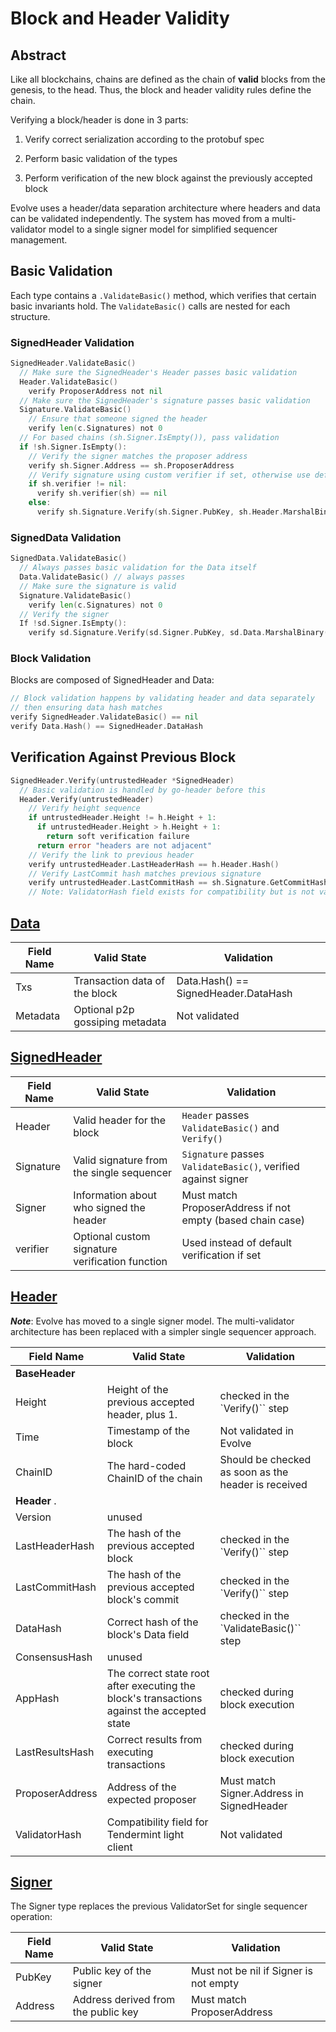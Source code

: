# Block and Header Validity

## Abstract

Like all blockchains, chains are defined as the chain of **valid** blocks from the genesis, to the head. Thus, the block and header validity rules define the chain.

Verifying a block/header is done in 3 parts:

1. Verify correct serialization according to the protobuf spec

2. Perform basic validation of the types

3. Perform verification of the new block against the previously accepted block

Evolve uses a header/data separation architecture where headers and data can be validated independently. The system has moved from a multi-validator model to a single signer model for simplified sequencer management.

## Basic Validation

Each type contains a `.ValidateBasic()` method, which verifies that certain basic invariants hold. The `ValidateBasic()` calls are nested for each structure.

### SignedHeader Validation

```go
SignedHeader.ValidateBasic()
  // Make sure the SignedHeader's Header passes basic validation
  Header.ValidateBasic()
    verify ProposerAddress not nil
  // Make sure the SignedHeader's signature passes basic validation
  Signature.ValidateBasic()
    // Ensure that someone signed the header
    verify len(c.Signatures) not 0
  // For based chains (sh.Signer.IsEmpty()), pass validation
  if !sh.Signer.IsEmpty():
    // Verify the signer matches the proposer address
    verify sh.Signer.Address == sh.ProposerAddress
    // Verify signature using custom verifier if set, otherwise use default
    if sh.verifier != nil:
      verify sh.verifier(sh) == nil
    else:
      verify sh.Signature.Verify(sh.Signer.PubKey, sh.Header.MarshalBinary())
```

### SignedData Validation

```go
SignedData.ValidateBasic()
  // Always passes basic validation for the Data itself
  Data.ValidateBasic() // always passes
  // Make sure the signature is valid
  Signature.ValidateBasic()
    verify len(c.Signatures) not 0
  // Verify the signer
  If !sd.Signer.IsEmpty():
    verify sd.Signature.Verify(sd.Signer.PubKey, sd.Data.MarshalBinary())
```

### Block Validation

Blocks are composed of SignedHeader and Data:

```go
// Block validation happens by validating header and data separately
// then ensuring data hash matches
verify SignedHeader.ValidateBasic() == nil
verify Data.Hash() == SignedHeader.DataHash
```

## Verification Against Previous Block

```go
SignedHeader.Verify(untrustedHeader *SignedHeader)
  // Basic validation is handled by go-header before this
  Header.Verify(untrustedHeader)
    // Verify height sequence
    if untrustedHeader.Height != h.Height + 1:
      if untrustedHeader.Height > h.Height + 1:
        return soft verification failure
      return error "headers are not adjacent"
    // Verify the link to previous header
    verify untrustedHeader.LastHeaderHash == h.Header.Hash()
    // Verify LastCommit hash matches previous signature
    verify untrustedHeader.LastCommitHash == sh.Signature.GetCommitHash(...)
    // Note: ValidatorHash field exists for compatibility but is not validated
```

## [Data](https://github.com/evolve/evolve/blob/main/types/data.go)

| **Field Name** | **Valid State**                         | **Validation**                     |
|----------------|-----------------------------------------|------------------------------------|
| Txs            | Transaction data of the block           | Data.Hash() == SignedHeader.DataHash |
| Metadata       | Optional p2p gossiping metadata         | Not validated                       |

## [SignedHeader](https://github.com/evolve/evolve/blob/main/types/signed_header.go)

| **Field Name** | **Valid State**                                                          | **Validation**                                                                              |
|----------------|--------------------------------------------------------------------------|---------------------------------------------------------------------------------------------|
| Header         | Valid header for the block                                               | `Header` passes `ValidateBasic()` and `Verify()`                                            |
| Signature      | Valid signature from the single sequencer                                | `Signature` passes `ValidateBasic()`, verified against signer                               |
| Signer         | Information about who signed the header                                  | Must match ProposerAddress if not empty (based chain case)                                |
| verifier       | Optional custom signature verification function                          | Used instead of default verification if set                                                 |

## [Header](https://github.com/evolve/evolve/blob/main/types/header.go)

***Note***: Evolve has moved to a single signer model. The multi-validator architecture has been replaced with a simpler single sequencer approach.

| **Field Name**      | **Valid State**                                                                            | **Validation**                        |
|---------------------|--------------------------------------------------------------------------------------------|---------------------------------------|
| **BaseHeader** |                                                                                            |                                       |
| Height              | Height of the previous accepted header, plus 1.                                            | checked in the `Verify()`` step          |
| Time                | Timestamp of the block                                                                     | Not validated in Evolve              |
| ChainID             | The hard-coded ChainID of the chain                                                        | Should be checked as soon as the header is received |
| **Header** .        |                                                                                            |                                       |
| Version             | unused                                                                                     |                                       |
| LastHeaderHash      | The hash of the previous accepted block                                                    | checked in the `Verify()`` step          |
| LastCommitHash      | The hash of the previous accepted block's commit                                           | checked in the `Verify()`` step          |
| DataHash            | Correct hash of the block's Data field                                                     | checked in the `ValidateBasic()`` step   |
| ConsensusHash       | unused                                                                                     |                                       |
| AppHash             | The correct state root after executing the block's transactions against the accepted state | checked during block execution        |
| LastResultsHash     | Correct results from executing transactions                                                | checked during block execution        |
| ProposerAddress     | Address of the expected proposer                                                           | Must match Signer.Address in SignedHeader |
| ValidatorHash       | Compatibility field for Tendermint light client                                            | Not validated                             |

## [Signer](https://github.com/evolve/evolve/blob/main/types/signed_header.go)

The Signer type replaces the previous ValidatorSet for single sequencer operation:

| **Field Name** | **Valid State**                                                 | **Validation**              |
|----------------|-----------------------------------------------------------------|-----------------------------|
| PubKey         | Public key of the signer                                        | Must not be nil if Signer is not empty |
| Address        | Address derived from the public key                             | Must match ProposerAddress              |
